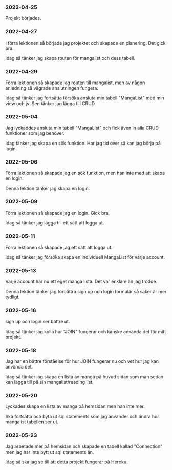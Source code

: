 ### 2022-04-25
Projekt börjades.

### 2022-04-27
I förra lektionen så började jag projektet och skapade en planering. Det gick bra.

Idag så tänker jag skapa routen för mangalist och dess tabell.

### 2022-04-29
Förra lektionen så skapade jag routen till mangalist, men av någon anledning så vägrade anslutningen fungera.

Idag så tänker jag fortsätta försöka ansluta min tabell "MangaList" med min view och js. Sen tänker jag lägga till CRUD

### 2022-05-04
Jag lyckaddes ansluta min tabell "MangaList" och fick även in alla CRUD funktioner som jag behöver.

Idag tänker jag skapa en sök funktion. Har jag tid över så kan jag börja på login.

### 2022-05-06
Förra lektionen så skapade jag en sök funktion, men han inte med att skapa en login.

Denna lektion tänker jag skapa en login.

### 2022-05-09
Förra lektionen så skapade jag en login. Gick bra.

Idag så tänker jag lägga till ett sätt att logga ut.

### 2022-05-11
Förra lektionen så skapade jag ett sätt att logga ut.

Idag så tänker jag försöka skapa en individuell MangaList för varje account.

### 2022-05-13
Varje account har nu ett eget manga lista. Det var enklare än jag trodde.

Denna lektion tänker jag förbättra sign up och login formulär så saker är mer tydligt.

### 2022-05-16
sign up och login ser bättre ut.

Idag så tänker jag kolla hur "JOIN" fungerar och kanske använda det för mitt projekt.

### 2022-05-18
Jag har en bättre förståelse för hur JOIN fungerar nu och vet hur jag kan använda det.

Idag så tänker jag skapa en lista av manga på huvud sidan som man sedan kan lägga till på sin mangalist/reading list.

### 2022-05-20
Lyckades skapa en lista av manga på hemsidan men han inte mer.

Ska fortsätta och byta ut sql statements som jag använder och ändra hur mangalist tabellen ser ut.

### 2022-05-23
Jag arbetade mer på hemsidan och skapade en tabell kallad "Connection" men jag har inte bytt ut sql statements än.

Idag så ska jag se till att detta projekt fungerar på Heroku.